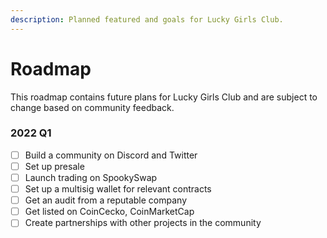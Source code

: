 ```yaml
---
description: Planned featured and goals for Lucky Girls Club.
---
```


# Roadmap

This roadmap contains future plans for Lucky Girls Club and are subject to change based on community feedback.

### 2022 Q1

* [ ] Build a community on Discord and Twitter
* [ ] Set up presale
* [ ] Launch trading on SpookySwap
* [ ] Set up a multisig wallet for relevant contracts
* [ ] Get an audit from a reputable company
* [ ] Get listed on CoinCecko, CoinMarketCap
* [ ] Create partnerships with other projects in the community
